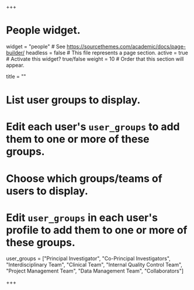 +++
# People widget.
widget = "people"   # See https://sourcethemes.com/academic/docs/page-builder/
headless = false  # This file represents a page section.
active = true  # Activate this widget? true/false
weight = 10  # Order that this section will appear.

title = ""

# List user groups to display.
#   Edit each user's `user_groups` to add them to one or more of these groups.

  # Choose which groups/teams of users to display.
  #   Edit `user_groups` in each user's profile to add them to one or more of these groups.
  user_groups = ["Principal Investigator",
                 "Co-Principal Investigators",
                 "Interdisciplinary Team",
                 "Clinical Team",
                 "Internal Quality Control Team",
                 "Project Management Team",
                 "Data Management Team",
                 "Collaborators"]
  
+++

